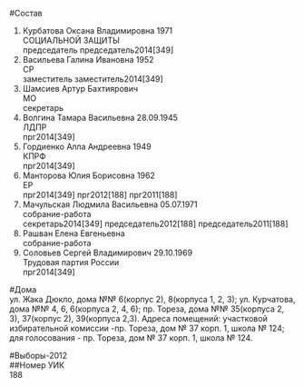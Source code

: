 #Состав  
1. Курбатова Оксана Владимировна 1971  
    СОЦИАЛЬНОЙ ЗАЩИТЫ  
    председатель председатель2014[349]  
2. Васильева Галина Ивановна 1952  
    СР  
    заместитель заместитель2014[349]  
3. Шамсиев Артур Бахтиярович  
    МО  
    секретарь  
4. Волгина Тамара Васильевна 28.09.1945  
    ЛДПР  
    прг2014[349]  
5. Гордиенко Алла Андреевна 1949  
    КПРФ  
    прг2014[349]  
6. Манторова Юлия Борисовна 1962  
    ЕР  
    прг2014[349] прг2012[188] прг2011[188]  
7. Мачульская Людмила Васильевна 05.07.1971  
    собрание-работа  
    секретарь2014[349] председатель2012[188] председатель2011[188]  
8. Рашван Елена Евгеньевна  
    собрание-работа  
9. Соловьев Сергей Владимирович 29.10.1969  
    Трудовая партия России  
    прг2014[349]  
  
#Дома  
ул. Жака Дюкло, дома №№ 6(корпус 2), 8(корпуса 1, 2, 3); ул. Курчатова, дома №№ 4, 6, 6(корпуса 2, 4, 6); пр. Тореза, дома №№ 35(корпуса 2, 3), 37(корпус 2), 39(корпуса 2,3). Адреса помещений: участковой избирательной комиссии -пр. Тореза, дом № 37 корп. 1, школа № 124; для голосования - пр. Тореза, дом № 37 корп. 1, школа № 124.  
  
#Выборы-2012  
##Номер УИК  
188  
